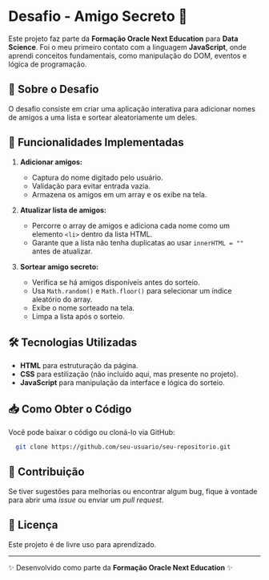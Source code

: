 # Desafio - Amigo Secreto 🎁

Este projeto faz parte da **Formação Oracle Next Education** para **Data Science**. Foi o meu primeiro contato com a linguagem **JavaScript**, onde aprendi conceitos fundamentais, como manipulação do DOM, eventos e lógica de programação.

## 🚀 Sobre o Desafio

O desafio consiste em criar uma aplicação interativa para adicionar nomes de amigos a uma lista e sortear aleatoriamente um deles.

## 📌 Funcionalidades Implementadas

1. **Adicionar amigos:**
   - Captura do nome digitado pelo usuário.
   - Validação para evitar entrada vazia.
   - Armazena os amigos em um array e os exibe na tela.

2. **Atualizar lista de amigos:**
   - Percorre o array de amigos e adiciona cada nome como um elemento `<li>` dentro da lista HTML.
   - Garante que a lista não tenha duplicatas ao usar `innerHTML = ""` antes de atualizar.

3. **Sortear amigo secreto:**
   - Verifica se há amigos disponíveis antes do sorteio.
   - Usa `Math.random()` e `Math.floor()` para selecionar um índice aleatório do array.
   - Exibe o nome sorteado na tela.
   - Limpa a lista após o sorteio.

## 🛠️ Tecnologias Utilizadas

- **HTML** para estruturação da página.
- **CSS** para estilização (não incluído aqui, mas presente no projeto).
- **JavaScript** para manipulação da interface e lógica do sorteio.

## 📥 Como Obter o Código

Você pode baixar o código ou cloná-lo via GitHub:
```bash
  git clone https://github.com/seu-usuario/seu-repositorio.git
```

## 📢 Contribuição

Se tiver sugestões para melhorias ou encontrar algum bug, fique à vontade para abrir uma _issue_ ou enviar um _pull request_.

## 📜 Licença

Este projeto é de livre uso para aprendizado.

---

✨ Desenvolvido como parte da **Formação Oracle Next Education** ✨